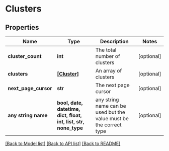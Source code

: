 # Clusters


## Properties
Name | Type | Description | Notes
------------ | ------------- | ------------- | -------------
**cluster_count** | **int** | The total number of clusters | [optional] 
**clusters** | [**[Cluster]**](Cluster.md) | An array of clusters | [optional] 
**next_page_cursor** | **str** | The next page cursor | [optional] 
**any string name** | **bool, date, datetime, dict, float, int, list, str, none_type** | any string name can be used but the value must be the correct type | [optional]

[[Back to Model list]](../README.md#documentation-for-models) [[Back to API list]](../README.md#documentation-for-api-endpoints) [[Back to README]](../README.md)


